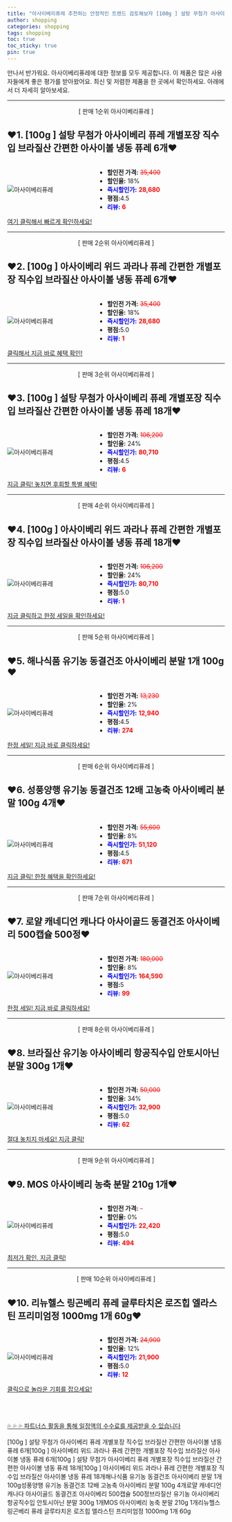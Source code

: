 ```yaml
---
title: "아사이베리퓨레 추천하는 안정적인 트렌드 검토해보자 [100g ] 설탕 무첨가 아사이베리"
author: shopping
categories: shopping
tags: shopping
toc: true
toc_sticky: true
pin: true
---
```

만나서 반가워요. 아사이베리퓨레에 대한 정보를 모두 제공합니다. 이 제품은 많은 사용자들에게 좋은 평가를 받아왔어요. 최신 및 저렴한 제품을 한 곳에서 확인하세요. 아래에서 더 자세히 알아보세요.

---
<p class="toplist" style="margin: 0 auto; display: block; width: fit-content;">[ 판매 1순위 아사이베리퓨레 ]</p>

<h2><strong>❤️1. [100g ] 설탕 무첨가 아사이베리 퓨레 개별포장 직수입 브라질산 간편한 아사이볼 냉동 퓨레 6개❤️</strong></h2>

<div style="display: flex; align-items: center;">
    <div style="flex: 0.4;">
        <img src="https://thumbnail7.coupangcdn.com/thumbnails/remote/230x230ex/image/vendor_inventory/4a76/400716948735478db945f6fb0d4b283bf753f431b7aaed8d3329bed3433e.jpg" alt="아사이베리퓨레" style="max-width: 100%;">
    </div>
    <div style="flex: 0.6; margin-left: 10px;">
        <ul>
            <li><strong>할인전 가격:</strong> <del style="color: red;">35,400</del></li>
            <li><strong>할인율:</strong> 18%</li>
            <li><span style='color:blue'><strong>즉시할인가:</strong></span> <span style='color:red'><strong>28,680</strong></span></li>
            <li><strong>평점:</strong>4.5</li>
            <li><span style='color:blue'><strong>리뷰:</strong></span> <span style='color:red'><strong>6</strong></span></li>
        </ul>
    </div>
</div>
<div class="center">
    <a href="https://selin100587001.github.io?lptag=AF9450613&subid=githubio&pageKey=8059221284&traceid=V0-153&itemId=22633526097&vendorItemId=89674827770" class="myButton">
        여기 클릭해서 빠르게 확인하세요!
    </a>
</div>


---
<p class="toplist" style="margin: 0 auto; display: block; width: fit-content;">[ 판매 2순위 아사이베리퓨레 ]</p>

<h2><strong>❤️2. [100g ] 아사이베리 위드 과라나 퓨레 간편한 개별포장 직수입 브라질산 아사이볼 냉동 퓨레 6개❤️</strong></h2>

<div style="display: flex; align-items: center;">
    <div style="flex: 0.4;">
        <img src="https://thumbnail7.coupangcdn.com/thumbnails/remote/230x230ex/image/vendor_inventory/2567/31e05bc6087e441a5ee3d6d6d5119be1354a17657d20314830f492244f59.jpg" alt="아사이베리퓨레" style="max-width: 100%;">
    </div>
    <div style="flex: 0.6; margin-left: 10px;">
        <ul>
            <li><strong>할인전 가격:</strong> <del style="color: red;">35,400</del></li>
            <li><strong>할인율:</strong> 18%</li>
            <li><span style='color:blue'><strong>즉시할인가:</strong></span> <span style='color:red'><strong>28,680</strong></span></li>
            <li><strong>평점:</strong>5.0</li>
            <li><span style='color:blue'><strong>리뷰:</strong></span> <span style='color:red'><strong>1</strong></span></li>
        </ul>
    </div>
</div>
<div class="center">
    <a href="https://selin100587001.github.io?lptag=AF9450613&subid=githubio&pageKey=8059221240&traceid=V0-153&itemId=22633525889&vendorItemId=89674827734" class="myButton">
        클릭해서 지금 바로 혜택 확인!
    </a>
</div>


---
<p class="toplist" style="margin: 0 auto; display: block; width: fit-content;">[ 판매 3순위 아사이베리퓨레 ]</p>

<h2><strong>❤️3. [100g ] 설탕 무첨가 아사이베리 퓨레 개별포장 직수입 브라질산 간편한 아사이볼 냉동 퓨레 18개❤️</strong></h2>

<div style="display: flex; align-items: center;">
    <div style="flex: 0.4;">
        <img src="https://thumbnail7.coupangcdn.com/thumbnails/remote/230x230ex/image/vendor_inventory/4a76/400716948735478db945f6fb0d4b283bf753f431b7aaed8d3329bed3433e.jpg" alt="아사이베리퓨레" style="max-width: 100%;">
    </div>
    <div style="flex: 0.6; margin-left: 10px;">
        <ul>
            <li><strong>할인전 가격:</strong> <del style="color: red;">106,200</del></li>
            <li><strong>할인율:</strong> 24%</li>
            <li><span style='color:blue'><strong>즉시할인가:</strong></span> <span style='color:red'><strong>80,710</strong></span></li>
            <li><strong>평점:</strong>4.5</li>
            <li><span style='color:blue'><strong>리뷰:</strong></span> <span style='color:red'><strong>6</strong></span></li>
        </ul>
    </div>
</div>
<div class="center">
    <a href="https://selin100587001.github.io?lptag=AF9450613&subid=githubio&pageKey=8059221284&traceid=V0-153&itemId=22633525926&vendorItemId=89674827711" class="myButton">
        지금 클릭! 놓치면 후회할 특별 혜택!
    </a>
</div>


---
<p class="toplist" style="margin: 0 auto; display: block; width: fit-content;">[ 판매 4순위 아사이베리퓨레 ]</p>

<h2><strong>❤️4. [100g ] 아사이베리 위드 과라나 퓨레 간편한 개별포장 직수입 브라질산 아사이볼 냉동 퓨레 18개❤️</strong></h2>

<div style="display: flex; align-items: center;">
    <div style="flex: 0.4;">
        <img src="https://thumbnail7.coupangcdn.com/thumbnails/remote/230x230ex/image/vendor_inventory/2567/31e05bc6087e441a5ee3d6d6d5119be1354a17657d20314830f492244f59.jpg" alt="아사이베리퓨레" style="max-width: 100%;">
    </div>
    <div style="flex: 0.6; margin-left: 10px;">
        <ul>
            <li><strong>할인전 가격:</strong> <del style="color: red;">106,200</del></li>
            <li><strong>할인율:</strong> 24%</li>
            <li><span style='color:blue'><strong>즉시할인가:</strong></span> <span style='color:red'><strong>80,710</strong></span></li>
            <li><strong>평점:</strong>5.0</li>
            <li><span style='color:blue'><strong>리뷰:</strong></span> <span style='color:red'><strong>1</strong></span></li>
        </ul>
    </div>
</div>
<div class="center">
    <a href="https://selin100587001.github.io?lptag=AF9450613&subid=githubio&pageKey=8059221240&traceid=V0-153&itemId=22633525956&vendorItemId=89674827692" class="myButton">
        지금 클릭하고 한정 세일을 확인하세요!
    </a>
</div>


---
<p class="toplist" style="margin: 0 auto; display: block; width: fit-content;">[ 판매 5순위 아사이베리퓨레 ]</p>

<h2><strong>❤️5. 해나식품 유기농 동결건조 아사이베리 분말 1개 100g❤️</strong></h2>

<div style="display: flex; align-items: center;">
    <div style="flex: 0.4;">
        <img src="https://thumbnail10.coupangcdn.com/thumbnails/remote/230x230ex/image/product/image/vendoritem/2019/09/06/3565251997/9870eb18-0c14-437c-87f3-0160a86b8797.jpg" alt="아사이베리퓨레" style="max-width: 100%;">
    </div>
    <div style="flex: 0.6; margin-left: 10px;">
        <ul>
            <li><strong>할인전 가격:</strong> <del style="color: red;">13,230</del></li>
            <li><strong>할인율:</strong> 2%</li>
            <li><span style='color:blue'><strong>즉시할인가:</strong></span> <span style='color:red'><strong>12,940</strong></span></li>
            <li><strong>평점:</strong>4.5</li>
            <li><span style='color:blue'><strong>리뷰:</strong></span> <span style='color:red'><strong>274</strong></span></li>
        </ul>
    </div>
</div>
<div class="center">
    <a href="https://selin100587001.github.io?lptag=AF9450613&subid=githubio&pageKey=69176970&traceid=V0-153&itemId=231559000&vendorItemId=3565251997" class="myButton">
        한정 세일! 지금 바로 클릭하세요!
    </a>
</div>


---
<p class="toplist" style="margin: 0 auto; display: block; width: fit-content;">[ 판매 6순위 아사이베리퓨레 ]</p>

<h2><strong>❤️6. 성풍양행 유기농 동결건조 12배 고농축 아사이베리 분말 100g 4개❤️</strong></h2>

<div style="display: flex; align-items: center;">
    <div style="flex: 0.4;">
        <img src="https://thumbnail9.coupangcdn.com/thumbnails/remote/230x230ex/image/retail/images/9b5e5e33-373a-4baa-9983-facc3eb149047806967212036581972.png" alt="아사이베리퓨레" style="max-width: 100%;">
    </div>
    <div style="flex: 0.6; margin-left: 10px;">
        <ul>
            <li><strong>할인전 가격:</strong> <del style="color: red;">55,600</del></li>
            <li><strong>할인율:</strong> 8%</li>
            <li><span style='color:blue'><strong>즉시할인가:</strong></span> <span style='color:red'><strong>51,120</strong></span></li>
            <li><strong>평점:</strong>4.5</li>
            <li><span style='color:blue'><strong>리뷰:</strong></span> <span style='color:red'><strong>671</strong></span></li>
        </ul>
    </div>
</div>
<div class="center">
    <a href="https://selin100587001.github.io?lptag=AF9450613&subid=githubio&pageKey=6608375915&traceid=V0-153&itemId=19444197976&vendorItemId=86555147169" class="myButton">
        지금 클릭! 한정 혜택을 확인하세요!
    </a>
</div>


---
<p class="toplist" style="margin: 0 auto; display: block; width: fit-content;">[ 판매 7순위 아사이베리퓨레 ]</p>

<h2><strong>❤️7. 로얄 캐네디언 캐나다 아사이골드 동결건조 아사이베리 500캡슐 500정❤️</strong></h2>

<div style="display: flex; align-items: center;">
    <div style="flex: 0.4;">
        <img src="https://thumbnail7.coupangcdn.com/thumbnails/remote/230x230ex/image/vendor_inventory/4d71/7eaf75d61e3f4110fddc4970e2145646548a57d9acd67129ed3910e7f851.jpg" alt="아사이베리퓨레" style="max-width: 100%;">
    </div>
    <div style="flex: 0.6; margin-left: 10px;">
        <ul>
            <li><strong>할인전 가격:</strong> <del style="color: red;">180,000</del></li>
            <li><strong>할인율:</strong> 8%</li>
            <li><span style='color:blue'><strong>즉시할인가:</strong></span> <span style='color:red'><strong>164,590</strong></span></li>
            <li><strong>평점:</strong>5</li>
            <li><span style='color:blue'><strong>리뷰:</strong></span> <span style='color:red'><strong>99</strong></span></li>
        </ul>
    </div>
</div>
<div class="center">
    <a href="https://selin100587001.github.io?lptag=AF9450613&subid=githubio&pageKey=5756429936&traceid=V0-153&itemId=9736187803&vendorItemId=84424679462" class="myButton">
        한정 세일! 지금 바로 클릭하세요!
    </a>
</div>


---
<p class="toplist" style="margin: 0 auto; display: block; width: fit-content;">[ 판매 8순위 아사이베리퓨레 ]</p>

<h2><strong>❤️8. 브라질산 유기농 아사이베리 항공직수입 안토시아닌 분말 300g 1개❤️</strong></h2>

<div style="display: flex; align-items: center;">
    <div style="flex: 0.4;">
        <img src="https://thumbnail9.coupangcdn.com/thumbnails/remote/230x230ex/image/vendor_inventory/d2be/37a7740923fec9edd500c0bd2aa84b58ccfe2a9907861a684a5a76ba43ea.jpg" alt="아사이베리퓨레" style="max-width: 100%;">
    </div>
    <div style="flex: 0.6; margin-left: 10px;">
        <ul>
            <li><strong>할인전 가격:</strong> <del style="color: red;">50,000</del></li>
            <li><strong>할인율:</strong> 34%</li>
            <li><span style='color:blue'><strong>즉시할인가:</strong></span> <span style='color:red'><strong>32,900</strong></span></li>
            <li><strong>평점:</strong>5.0</li>
            <li><span style='color:blue'><strong>리뷰:</strong></span> <span style='color:red'><strong>62</strong></span></li>
        </ul>
    </div>
</div>
<div class="center">
    <a href="https://selin100587001.github.io?lptag=AF9450613&subid=githubio&pageKey=2080830006&traceid=V0-153&itemId=20319443024&vendorItemId=88022427485" class="myButton">
        절대 놓치지 마세요! 지금 클릭!
    </a>
</div>


---
<p class="toplist" style="margin: 0 auto; display: block; width: fit-content;">[ 판매 9순위 아사이베리퓨레 ]</p>

<h2><strong>❤️9. MOS 아사이베리 농축 분말 210g 1개❤️</strong></h2>

<div style="display: flex; align-items: center;">
    <div style="flex: 0.4;">
        <img src="https://thumbnail9.coupangcdn.com/thumbnails/remote/230x230ex/image/retail/images/13409142824001-9bbd4a4b-84b6-4aca-a601-4f83c2d5e620.jpg" alt="아사이베리퓨레" style="max-width: 100%;">
    </div>
    <div style="flex: 0.6; margin-left: 10px;">
        <ul>
            <li><strong>할인전 가격:</strong> <del style="color: red;">-</del></li>
            <li><strong>할인율:</strong> 0%</li>
            <li><span style='color:blue'><strong>즉시할인가:</strong></span> <span style='color:red'><strong>22,420</strong></span></li>
            <li><strong>평점:</strong>5.0</li>
            <li><span style='color:blue'><strong>리뷰:</strong></span> <span style='color:red'><strong>494</strong></span></li>
        </ul>
    </div>
</div>
<div class="center">
    <a href="https://selin100587001.github.io?lptag=AF9450613&subid=githubio&pageKey=2055386293&traceid=V0-153&itemId=3494190687&vendorItemId=71480430473" class="myButton">
        최저가 확인, 지금 클릭!
    </a>
</div>


---
<p class="toplist" style="margin: 0 auto; display: block; width: fit-content;">[ 판매 10순위 아사이베리퓨레 ]</p>

<h2><strong>❤️10. 리뉴헬스 링곤베리 퓨레 글루타치온 로즈힙 엘라스틴 프리미엄정 1000mg 1개 60g❤️</strong></h2>

<div style="display: flex; align-items: center;">
    <div style="flex: 0.4;">
        <img src="https://thumbnail10.coupangcdn.com/thumbnails/remote/230x230ex/image/vendor_inventory/1558/1060bf9420bb6a5b23b1894d1c3927017a2d42819a92122ec91ab69bac84.jpg" alt="아사이베리퓨레" style="max-width: 100%;">
    </div>
    <div style="flex: 0.6; margin-left: 10px;">
        <ul>
            <li><strong>할인전 가격:</strong> <del style="color: red;">24,900</del></li>
            <li><strong>할인율:</strong> 12%</li>
            <li><span style='color:blue'><strong>즉시할인가:</strong></span> <span style='color:red'><strong>21,900</strong></span></li>
            <li><strong>평점:</strong>5.0</li>
            <li><span style='color:blue'><strong>리뷰:</strong></span> <span style='color:red'><strong>12</strong></span></li>
        </ul>
    </div>
</div>
<div class="center">
    <a href="https://selin100587001.github.io?lptag=AF9450613&subid=githubio&pageKey=7090330262&traceid=V0-153&itemId=17666872595&vendorItemId=84832295086" class="myButton">
        클릭으로 놀라운 기회를 잡으세요!
    </a>
</div>

<br><br><br>[💦 💦 💦 파트너스 활동을 통해 일정액의 수수료를 제공받을 수 있습니다](https://link.coupang.com/a/bcpT2c)<br><br>[100g ] 설탕 무첨가 아사이베리 퓨레 개별포장 직수입 브라질산 간편한 아사이볼 냉동 퓨레 6개[100g ] 아사이베리 위드 과라나 퓨레 간편한 개별포장 직수입 브라질산 아사이볼 냉동 퓨레 6개[100g ] 설탕 무첨가 아사이베리 퓨레 개별포장 직수입 브라질산 간편한 아사이볼 냉동 퓨레 18개[100g ] 아사이베리 위드 과라나 퓨레 간편한 개별포장 직수입 브라질산 아사이볼 냉동 퓨레 18개해나식품 유기농 동결건조 아사이베리 분말 1개 100g성풍양행 유기농 동결건조 12배 고농축 아사이베리 분말 100g 4개로얄 캐네디언 캐나다 아사이골드 동결건조 아사이베리 500캡슐 500정브라질산 유기농 아사이베리 항공직수입 안토시아닌 분말 300g 1개MOS 아사이베리 농축 분말 210g 1개리뉴헬스 링곤베리 퓨레 글루타치온 로즈힙 엘라스틴 프리미엄정 1000mg 1개 60g